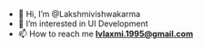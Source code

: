 - 👋 Hi, I’m @Lakshmivishwakarma
- 👀 I’m interested in UI Development
- 📫 How to reach me **lvlaxmi.1995@gmail.com**

<!---
Lakshmivishwakarma/Lakshmivishwakarma is a ✨ special ✨ repository because its `README.md` (this file) appears on your GitHub profile.
You can click the Preview link to take a look at your changes.
--->
